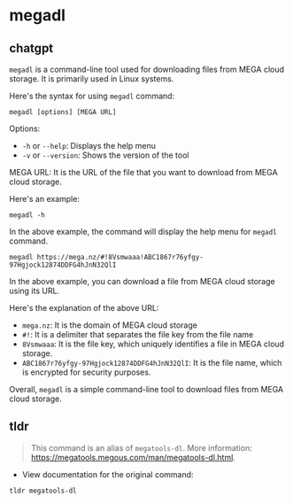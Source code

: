 # megadl 
## chatgpt 
`megadl` is a command-line tool used for downloading files from MEGA cloud storage. It is primarily used in Linux systems.

Here's the syntax for using `megadl` command:

```
megadl [options] [MEGA URL]
```

Options:

- `-h` or `--help`: Displays the help menu
- `-v` or `--version`: Shows the version of the tool

MEGA URL: It is the URL of the file that you want to download from MEGA cloud storage.

Here's an example:

```
megadl -h
```

In the above example, the command will display the help menu for `megadl` command.

```
megadl https://mega.nz/#!8Vsmwaaa!ABC1867r76yfgy-97Hgjock12874DDFG4hJnN32QlI
```

In the above example, you can download a file from MEGA cloud storage using its URL.

Here's the explanation of the above URL:

- `mega.nz`: It is the domain of MEGA cloud storage
- `#!`: It is a delimiter that separates the file key from the file name
- `8Vsmwaaa`: It is the file key, which uniquely identifies a file in MEGA cloud storage. 
- `ABC1867r76yfgy-97Hgjock12874DDFG4hJnN32QlI`: It is the file name, which is encrypted for security purposes.

Overall, `megadl` is a simple command-line tool to download files from MEGA cloud storage. 

## tldr 
 
> This command is an alias of `megatools-dl`.
> More information: <https://megatools.megous.com/man/megatools-dl.html>.

- View documentation for the original command:

`tldr megatools-dl`
